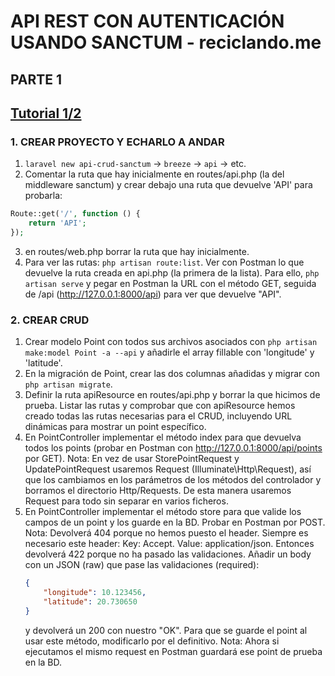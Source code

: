 # API REST CON AUTENTICACIÓN USANDO SANCTUM - reciclando.me

## PARTE 1
[Tutorial 1/2](https://www.youtube.com/watch?v=LmMJB3STuU4)
---
### 1.  CREAR PROYECTO Y ECHARLO A ANDAR
1. `laravel new api-crud-sanctum` -> `breeze` -> `api` -> etc.
2. Comentar la ruta que hay inicialmente en routes/api.php (la del middleware sanctum) y crear debajo una ruta que devuelve 'API' para probarla:
```php
Route::get('/', function () {
    return 'API';
});
```
3. en routes/web.php borrar la ruta que hay inicialmente.
4. Para ver las rutas: `php artisan route:list`. Ver con Postman lo que devuelve la ruta creada en api.php (la primera de la lista). Para ello, `php artisan serve` y pegar en Postman la URL con el método GET, seguida de /api (http://127.0.0.1:8000/api) para ver que devuelve "API".

### 2. CREAR CRUD
1. Crear modelo Point con todos sus archivos asociados con `php artisan make:model Point -a --api` y añadirle el array fillable con 'longitude' y 'latitude'.
2. En la migración de Point, crear las dos columnas añadidas y migrar con `php artisan migrate`.
3. Definir la ruta apiResource en routes/api.php y borrar la que hicimos de prueba. Listar las rutas y comprobar que con apiResource hemos creado todas las rutas necesarias para el CRUD, incluyendo URL dinámicas para mostrar un point específico.
4. En PointController implementar el método index para que devuelva todos los points (probar en Postman con http://127.0.0.1:8000/api/points por GET).
    Nota: En vez de usar StorePointRequest y UpdatePointRequest usaremos Request (Illuminate\Http\Request), así que los cambiamos en los parámetros de los métodos del controlador y borramos el directorio Http/Requests. De esta manera usaremos Request para todo sin separar en varios ficheros.
5. En PointController implementar el método store para que valide los campos de un point y los guarde en la BD. Probar en Postman por POST.
    Nota: Devolverá 404 porque no hemos puesto el header. Siempre es necesario este header: Key: Accept. Value: application/json. Entonces devolverá 422 porque no ha pasado las validaciones. Añadir un body con un JSON (raw) que pase las validaciones (required):
    ```json
    {
        "longitude": 10.123456,
        "latitude": 20.730650
    }
    ```
     y devolverá un 200 con nuestro "OK".
Para que se guarde el point al usar este método, modificarlo por el definitivo.
    Nota: Ahora si ejecutamos el mismo request en Postman guardará ese point de prueba en la BD.
